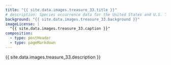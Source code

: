 ```yaml
---
title: "{{ site.data.images.treasure_33.title }}"
# description: Species occurrence data for the United States and U.S. Territories.
background: "{{ site.data.images.treasure_33.background }}"
imageLicense: |
  "{{ site.data.images.treasure_33.caption }}"
composition:
  - type: postHeader
  - type: pageMarkdown
---
```


{{ site.data.images.treasure_33.description }}